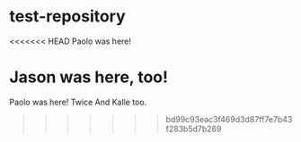 # test-repository

<<<<<<< HEAD
Paolo was here!

Jason was here, too!
=======
Paolo was here! Twice
And Kalle too.
>>>>>>> bd99c93eac3f469d3d87ff7e7b43f283b5d7b269

